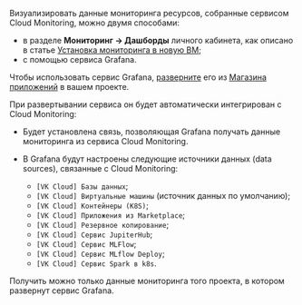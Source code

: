 Визуализировать данные мониторинга ресурсов, собранные сервисом Cloud Monitoring, можно двумя способами:

- в разделе **Мониторинг → Дашборды** личного кабинета, как описано в статье [Установка мониторинга в новую ВМ](../mon-setup-new);
- с помощью сервиса Grafana.

Чтобы использовать сервис Grafana, [разверните](/ru/applications-and-services/marketplace/initial-configuration/grafana-start) его из [Магазина приложений](https://msk.cloud.vk.com/app/services/marketplace) в вашем проекте.

При развертывании сервиса он будет автоматически интегрирован с Cloud Monitoring:

- Будет установлена связь, позволяющая Grafana получать данные мониторинга из сервиса Cloud Monitoring.
- В Grafana будут настроены следующие источники данных (data sources), связанные с Cloud Monitoring:

  - `[VK Cloud] Базы данных`;
  - `[VK Cloud] Виртуальные машины` (источник данных по умолчанию);
  - `[VK Cloud] Контейнеры (K8S)`;
  - `[VK Cloud] Приложения из Marketplace`;
  - `[VK Cloud] Резервное копирование`;
  - `[VK Cloud] Сервис JupiterHub`;
  - `[VK Cloud] Сервис MLFlow`;
  - `[VK Cloud] Сервис MLflow Deploy`;
  - `[VK Cloud] Сервис Spark в k8s`.
  
<info>

Получить можно только данные мониторинга того проекта, в котором развернут сервис Grafana.

</info>
